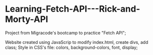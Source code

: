 # Learning-Fetch-API---Rick-and-Morty-API
Project from Migracode's bootcamp to practice "Fetch API";

Website created using JavaScrip to modify index.html, create divs, add class; 
Style in CSS's file: colors, background-colors, font, display; 

